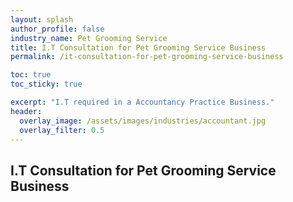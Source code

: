 ```yaml
---
layout: splash 
author_profile: false 
industry_name: Pet Grooming Service
title: I.T Consultation for Pet Grooming Service Business
permalink: /it-consultation-for-pet-grooming-service-business

toc: true
toc_sticky: true

excerpt: "I.T required in a Accountancy Practice Business."
header:
  overlay_image: /assets/images/industries/accountant.jpg
  overlay_filter: 0.5 
---
```


## I.T Consultation for Pet Grooming Service Business